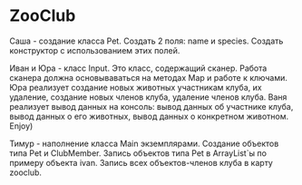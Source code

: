 # ZooClub

Саша - создание класса Pet. Создать 2 поля: name и species. Cоздать конструктор с использованием этих полей. 

Иван и Юра - класс Input. Это класс, содержащий сканер. Работа сканера должна основываваться на методах Maр и работе к ключами. Юра реализует создание новых животных участникам клуба, их удаление, создание новых членов клуба, удаление членов клуба. Ваня реализует вывод данных на консоль: вывод данных об участнике клуба, вывод данных о его животных, вывод данных о конкретном животном. Enjoy)

Тимур - наполнение класса Main экземплярами. Создание объектов типа Pet и ClubMember. Запись объектов типа Pet в ArrayList`ы по примеру объекта ivan.  Запись всех объектов-членов клуба в карту zooclub.
